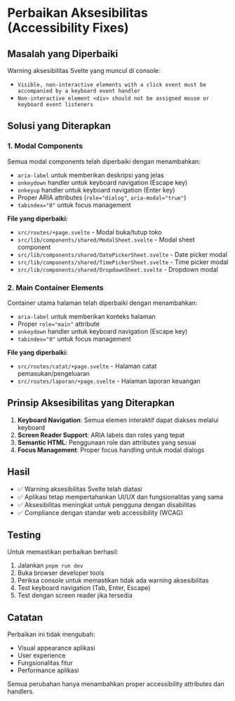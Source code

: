 # Perbaikan Aksesibilitas (Accessibility Fixes)

## Masalah yang Diperbaiki

Warning aksesibilitas Svelte yang muncul di console:
- `Visible, non-interactive elements with a click event must be accompanied by a keyboard event handler`
- `Non-interactive element <div> should not be assigned mouse or keyboard event listeners`

## Solusi yang Diterapkan

### 1. Modal Components
Semua modal components telah diperbaiki dengan menambahkan:
- `aria-label` untuk memberikan deskripsi yang jelas
- `onkeydown` handler untuk keyboard navigation (Escape key)
- `onkeyup` handler untuk keyboard navigation (Enter key)
- Proper ARIA attributes (`role="dialog"`, `aria-modal="true"`)
- `tabindex="0"` untuk focus management

**File yang diperbaiki:**
- `src/routes/+page.svelte` - Modal buka/tutup toko
- `src/lib/components/shared/ModalSheet.svelte` - Modal sheet component
- `src/lib/components/shared/DatePickerSheet.svelte` - Date picker modal
- `src/lib/components/shared/TimePickerSheet.svelte` - Time picker modal
- `src/lib/components/shared/DropdownSheet.svelte` - Dropdown modal

### 2. Main Container Elements
Container utama halaman telah diperbaiki dengan menambahkan:
- `aria-label` untuk memberikan konteks halaman
- Proper `role="main"` attribute
- `onkeydown` handler untuk keyboard navigation (Escape key)
- `tabindex="0"` untuk focus management

**File yang diperbaiki:**
- `src/routes/catat/+page.svelte` - Halaman catat pemasukan/pengeluaran
- `src/routes/laporan/+page.svelte` - Halaman laporan keuangan

## Prinsip Aksesibilitas yang Diterapkan

1. **Keyboard Navigation**: Semua elemen interaktif dapat diakses melalui keyboard
2. **Screen Reader Support**: ARIA labels dan roles yang tepat
3. **Semantic HTML**: Penggunaan role dan attributes yang sesuai
4. **Focus Management**: Proper focus handling untuk modal dialogs

## Hasil

- ✅ Warning aksesibilitas Svelte telah diatasi
- ✅ Aplikasi tetap mempertahankan UI/UX dan fungsionalitas yang sama
- ✅ Aksesibilitas meningkat untuk pengguna dengan disabilitas
- ✅ Compliance dengan standar web accessibility (WCAG)

## Testing

Untuk memastikan perbaikan berhasil:
1. Jalankan `pnpm run dev`
2. Buka browser developer tools
3. Periksa console untuk memastikan tidak ada warning aksesibilitas
4. Test keyboard navigation (Tab, Enter, Escape)
5. Test dengan screen reader jika tersedia

## Catatan

Perbaikan ini tidak mengubah:
- Visual appearance aplikasi
- User experience
- Fungsionalitas fitur
- Performance aplikasi

Semua perubahan hanya menambahkan proper accessibility attributes dan handlers. 